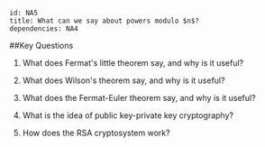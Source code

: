 ````
id: NA5
title: What can we say about powers modulo $n$?
dependencies: NA4
````
##Key Questions

1. What does Fermat's little theorem say, and why is it useful?

1. What does Wilson's theorem say, and why is it useful?

1. What does the Fermat-Euler theorem say, and why is it useful?

1. What is the idea of public key-private key cryptography?

1. How does the RSA cryptosystem work?
